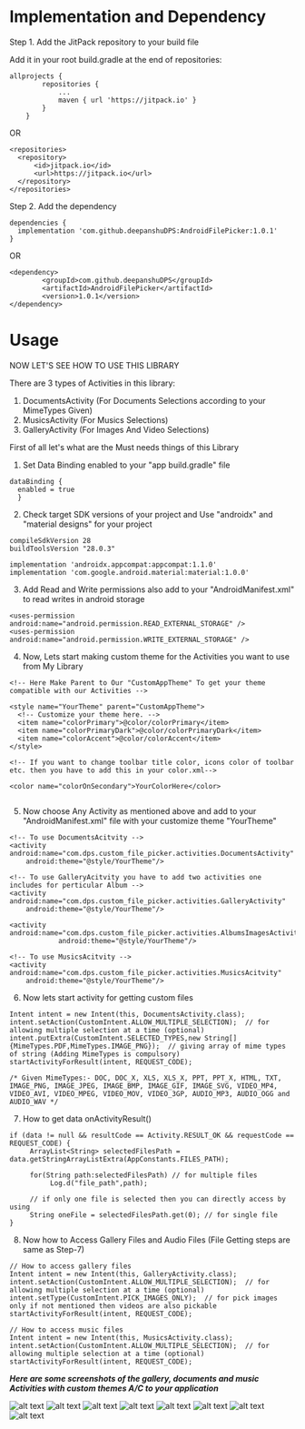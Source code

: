 [](https://jitpack.io/v/deepanshuDPS/AndroidFilePicker.svg)

# Implementation and Dependency #

Step 1. Add the JitPack repository to your build file

Add it in your root build.gradle at the end of repositories:

```
allprojects {
		repositories {
			...
			maven { url 'https://jitpack.io' }
		}
	}
```
  
  OR
  
```
<repositories>
  <repository>
	  <id>jitpack.io</id>
	  <url>https://jitpack.io</url>
  </repository>
</repositories>
```
  
Step 2. Add the dependency
```
dependencies {
  implementation 'com.github.deepanshuDPS:AndroidFilePicker:1.0.1'
}
```
  
  OR
```
<dependency>
	    <groupId>com.github.deepanshuDPS</groupId>
	    <artifactId>AndroidFilePicker</artifactId>
	    <version>1.0.1</version>
</dependency>
```
# Usage #
NOW LET'S SEE HOW TO USE THIS LIBRARY 

There are 3 types of Activities in this library:
1) DocumentsActivity (For Documents Selections according to your MimeTypes Given)
2) MusicsActivity (For Musics Selections)
3) GalleryActivity (For Images And Video Selections)

First of all let's what are the Must needs things of this Library

1) Set Data Binding enabled to your "app build.gradle" file
```
dataBinding {
  enabled = true
  }
```

2) Check target SDK versions of your project and Use "androidx" and "material designs" for your project
```
compileSdkVersion 28
buildToolsVersion "28.0.3"

implementation 'androidx.appcompat:appcompat:1.1.0'
implementation 'com.google.android.material:material:1.0.0'
```

3) Add Read and Write permissions also add to your "AndroidManifest.xml" to read writes in android storage
```
<uses-permission android:name="android.permission.READ_EXTERNAL_STORAGE" />
<uses-permission android:name="android.permission.WRITE_EXTERNAL_STORAGE" />
```

4) Now, Lets start making custom theme for the Activities you want to use from My Library

```
<!-- Here Make Parent to Our "CustomAppTheme" To get your theme compatible with our Activities -->

<style name="YourTheme" parent="CustomAppTheme">
  <!-- Customize your theme here. -->
  <item name="colorPrimary">@color/colorPrimary</item>
  <item name="colorPrimaryDark">@color/colorPrimaryDark</item>
  <item name="colorAccent">@color/colorAccent</item>
</style>

<!-- If you want to change toolbar title color, icons color of toolbar etc. then you have to add this in your color.xml-->
  
<color name="colorOnSecondary">YourColorHere</color>
  
```

5) Now choose Any Activity as mentioned above and add to your "AndroidManifest.xml" file with your customize theme "YourTheme"
```
<!-- To use DocumentsAcitvity -->
<activity android:name="com.dps.custom_file_picker.activities.DocumentsActivity"
	android:theme="@style/YourTheme"/>

<!-- To use GalleryAcitvity you have to add two activities one includes for perticular Album -->
<activity android:name="com.dps.custom_file_picker.activities.GalleryActivity"
	android:theme="@style/YourTheme"/>

<activity android:name="com.dps.custom_file_picker.activities.AlbumsImagesActivity"
            android:theme="@style/YourTheme"/>

<!-- To use MusicsAcitvity -->
<activity android:name="com.dps.custom_file_picker.activities.MusicsAcitvity"
	android:theme="@style/YourTheme"/>

```

6) Now lets start activity for getting custom files

```
Intent intent = new Intent(this, DocumentsActivity.class);
intent.setAction(CustomIntent.ALLOW_MULTIPLE_SELECTION);  // for allowing multiple selection at a time (optional)
intent.putExtra(CustomIntent.SELECTED_TYPES,new String[]{MimeTypes.PDF,MimeTypes.IMAGE_PNG});  // giving array of mime types of string (Adding MimeTypes is compulsory)
startActivityForResult(intent, REQUEST_CODE);

/* Given MimeTypes:- DOC, DOC_X, XLS, XLS_X, PPT, PPT_X, HTML, TXT, IMAGE_PNG, IMAGE_JPEG, IMAGE_BMP, IMAGE_GIF, IMAGE_SVG, VIDEO_MP4,  VIDEO_AVI, VIDEO_MPEG, VIDEO_MOV, VIDEO_3GP, AUDIO_MP3, AUDIO_OGG and AUDIO_WAV */

```

7) How to get data onActivityResult()

```
if (data != null && resultCode == Activity.RESULT_OK && requestCode == REQUEST_CODE) {
     ArrayList<String> selectedFilesPath = data.getStringArrayListExtra(AppConstants.FILES_PATH);
     
     for(String path:selectedFilesPath) // for multiple files
          Log.d("file_path",path); 
          
     // if only one file is selected then you can directly access by using
     String oneFile = selectedFilesPath.get(0); // for single file
}
```

8) Now how to Access Gallery Files and Audio Files (File Getting steps are same as Step-7)

```
// How to access gallery files
Intent intent = new Intent(this, GalleryActivity.class);
intent.setAction(CustomIntent.ALLOW_MULTIPLE_SELECTION);  // for allowing multiple selection at a time (optional)
intent.setType(CustomIntent.PICK_IMAGES_ONLY);  // for pick images only if not mentioned then videos are also pickable
startActivityForResult(intent, REQUEST_CODE);

// How to access music files
Intent intent = new Intent(this, MusicsActivity.class);
intent.setAction(CustomIntent.ALLOW_MULTIPLE_SELECTION);  // for allowing multiple selection at a time (optional)
startActivityForResult(intent, REQUEST_CODE);

```

***Here are some screenshots of the gallery, documents and music Activities with custom themes A/C to your application***

![alt text](https://github.com/deepanshuDPS/docs_and_pics/blob/master/custom_files_1.jpg?raw=true)
![alt text](https://github.com/deepanshuDPS/docs_and_pics/blob/master/custom_files_2.jpg?raw=true)
![alt text](https://github.com/deepanshuDPS/docs_and_pics/blob/master/custom_files_3.jpg?raw=true)
![alt text](https://github.com/deepanshuDPS/docs_and_pics/blob/master/custom_files_4.jpg?raw=true)
![alt text](https://github.com/deepanshuDPS/docs_and_pics/blob/master/custom_files_5.jpg?raw=true)
![alt text](https://github.com/deepanshuDPS/docs_and_pics/blob/master/custom_files_6.jpg?raw=true)
![alt text](https://github.com/deepanshuDPS/docs_and_pics/blob/master/custom_files_7.jpg?raw=true)
![alt text](https://github.com/deepanshuDPS/docs_and_pics/blob/master/custom_files_8.jpg?raw=true)

